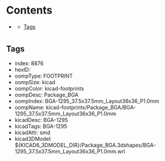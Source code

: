 



Contents
========

* [](#)
	* [Tags](#tags)

# 

## Tags

- index: 8876
- hexID: 
- oompType: FOOTPRINT
- oompSize: kicad
- oompColor: kicad-footprints
- oompDesc: Package_BGA
- oompIndex: BGA-1295_37.5x37.5mm_Layout36x36_P1.0mm
- oompName: kicad-footprints/Package_BGA/BGA-1295_37.5x37.5mm_Layout36x36_P1.0mm
- kicadDesc: BGA-1295
- kicadTags: BGA-1295
- kicadAttr: smd
- kicad3DModel: ${KICAD6_3DMODEL_DIR}/Package_BGA.3dshapes/BGA-1295_37.5x37.5mm_Layout36x36_P1.0mm.wrl

